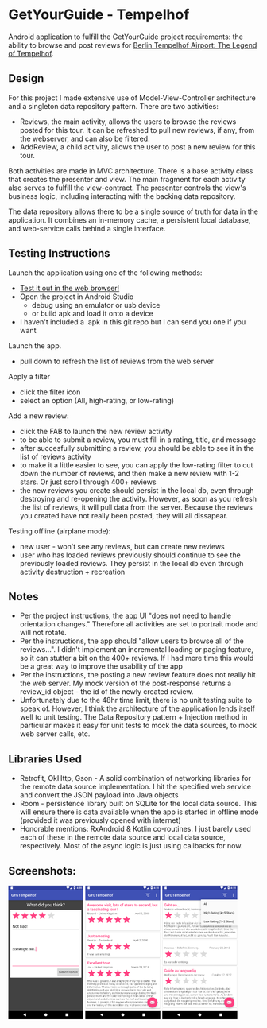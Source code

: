 # GetYourGuide - Tempelhof

Android application to fulfill the GetYourGuide project requirements: the ability to browse and post reviews for [Berlin Tempelhof Airport: The Legend of Tempelhof](https://www.getyourguide.com/berlin-l17/tempelhof-2-hour-airport-history-tour-berlin-airlift-more-t23776/).

## Design
For this project I made extensive use of Model-View-Controller architecture and a singleton data repository pattern. There are two activities:
- Reviews, the main activity, allows the users to browse the reviews posted for this tour. It can be refreshed to pull new reviews, if any, from the webserver, and can also be filtered.
- AddReview, a child activity, allows the user to post a new review for this tour.

Both activities are made in MVC architecture. There is a base activity class that creates the presenter and view. The main fragment for each activity also serves to fulfill the view-contract. The presenter controls the view's business logic, including interacting with the backing data repository.

The data repository allows there to be a single source of truth for data in the application. It combines an in-memory cache, a persistent local database, and web-service calls behind a single interface.


## Testing Instructions
Launch the application using one of the following methods:
- [Test it out in the web browser!](https://appetize.io/app/crtzuyd1t7ef3zf5xyn759gnnm)
- Open the project in Android Studio
	- debug using an emulator or usb device
	- or build apk and load it onto a device
- I haven't included a .apk in this git repo but I can send you one if you want

Launch the app.
- pull down to refresh the list of reviews from the web server

Apply a filter
- click the filter icon 
- select an option (All, high-rating, or low-rating)

Add a new review:
- click the FAB to launch the new review activity
- to be able to submit a review, you must fill in a rating, title, and message
- after succesfully submitting a review, you should be able to see it in the list of reviews activity
- to make it a little easier to see, you can apply the low-rating filter to cut down the number of reviews, and then make a new review with 1-2 stars. Or just scroll through 400+ reviews
- the new reviews you create should persist in the local db, even through destroying and re-opening the activity. However, as soon as you refresh the list of reviews, it will pull data from the server. Because the reviews you created have not really been posted, they will all dissapear.

Testing offline (airplane mode):
- new user - won't see any reviews, but can create new reviews
- user who has loaded reviews previously should continue to see the previously loaded reviews. They persist in the local db even through activity destruction + recreation

## Notes
- Per the project instructions, the app UI "does not need to handle orientation changes." Therefore all activities are set to portrait mode and will not rotate.
- Per the instructions, the app should "allow users to browse all of the reviews...". I didn't implement an incremental loading or paging feature, so it can stutter a bit on the 400+ reviews. If I had more time this would be a great way to improve the usability of the app
- Per the instructions, the posting a new review feature does not really hit the web server. My mock version of the post-response returns a review_id object - the id of the newly created review.
- Unfortunately due to the 48hr time limit, there is no unit testing suite to speak of. However, I think the architecture of the application lends itself well to unit testing. The Data Repository pattern + Injection method in particular makes it easy for unit tests to mock the data sources, to mock web server calls, etc.

## Libraries Used
- Retrofit, OkHttp, Gson - A solid combination of networking libraries for the remote data source implementation. I hit the specified web service and convert the JSON payload into Java objects
- Room - persistence library built on SQLite for the local data source. This will ensure there is data available when the app is started in offline mode (provided it was previously opened with internet)
- Honorable mentions: RxAndroid & Kotlin co-routines. I just barely used each of these in the remote data source and local data source, respectively. Most of the async logic is just using callbacks for now.

## Screenshots:
<img src="screenshots/add_review.png" width="30%" />
<img src="screenshots/main_1.png" width="30%" />
<img src="screenshots/main_filters.png" width="30%" />
